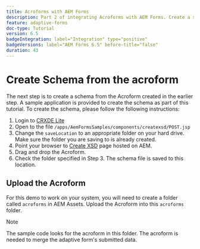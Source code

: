 ```yaml
---
title: Acroforms with AEM Forms
description: Part 2 of integrating Acroforms with AEM Forms. Create a schema from an Acroform.
feature: adaptive-forms
doc-type: Tutorial
version: 6.5
badgeIntegration: label="Integration" type="positive"
badgeVersions: label="AEM Forms 6.5" before-title="false"
duration: 43
---
```


# Create Schema from the acroform

The next step is to create a schema from the Acroform created in the earlier step. A sample application is provided to create the schema as part of this tutorial. To create the schema, please follow the following instructions:

1. Login to [CRXDE Lite](http://localhost:4502/crx/de)
2. Open to the file `/apps/AemFormsSamples/components/createxsd/POST.jsp`
3. Change the `saveLocation` to an appropriate folder on your hard drive. Make sure the folder you are saving to is already created.
4. Point your browser to [Create XSD](http://localhost:4502/content/DocumentServices/CreateXsd.html) page hosted on AEM.
5. Drag and drop the Acroform.
6. Check the folder specified in Step 3. The schema file is saved to this location.

## Upload the Acroform

For this demo to work on your system, you will need to create a folder called `acroforms` in AEM Assets. Upload the Acroform into this `acroforms` folder.

>[!NOTE]
>
>The sample code looks for the acroform in this folder. The acroform is needed to merge the adaptive form's submitted data.
